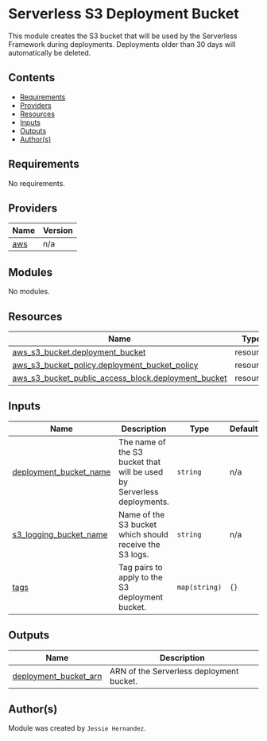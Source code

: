# Serverless S3 Deployment Bucket

This module creates the S3 bucket that will be used by the Serverless Framework
during deployments. Deployments older than 30 days will automatically be deleted.

## Contents

* [Requirements](#requirements)
* [Providers](#providers)
* [Resources](#resources)
* [Inputs](#inputs)
* [Outputs](#outputs)
* [Author(s)](#authors)

## Requirements

No requirements.

## Providers

| Name | Version |
|------|---------|
| <a name="provider_aws"></a> [aws](#provider\_aws) | n/a |

## Modules

No modules.

## Resources

| Name | Type |
|------|------|
| [aws_s3_bucket.deployment_bucket](https://registry.terraform.io/providers/hashicorp/aws/latest/docs/resources/s3_bucket) | resource |
| [aws_s3_bucket_policy.deployment_bucket_policy](https://registry.terraform.io/providers/hashicorp/aws/latest/docs/resources/s3_bucket_policy) | resource |
| [aws_s3_bucket_public_access_block.deployment_bucket](https://registry.terraform.io/providers/hashicorp/aws/latest/docs/resources/s3_bucket_public_access_block) | resource |

## Inputs

| Name | Description | Type | Default | Required |
|------|-------------|------|---------|:--------:|
| <a name="input_deployment_bucket_name"></a> [deployment\_bucket\_name](#input\_deployment\_bucket\_name) | The name of the S3 bucket that will be used by Serverless deployments. | `string` | n/a | yes |
| <a name="input_s3_logging_bucket_name"></a> [s3\_logging\_bucket\_name](#input\_s3\_logging\_bucket\_name) | Name of the S3 bucket which should receive the S3 logs. | `string` | n/a | yes |
| <a name="input_tags"></a> [tags](#input\_tags) | Tag pairs to apply to the S3 deployment bucket. | `map(string)` | `{}` | no |

## Outputs

| Name | Description |
|------|-------------|
| <a name="output_deployment_bucket_arn"></a> [deployment\_bucket\_arn](#output\_deployment\_bucket\_arn) | ARN of the Serverless deployment bucket. |

## Author(s)

Module was created by `Jessie Hernandez`.
